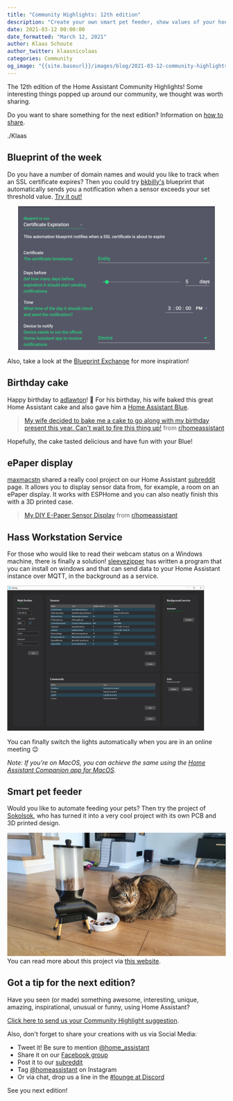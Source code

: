 ```yaml
---
title: "Community Highlights: 12th edition"
description: "Create your own smart pet feeder, show values of your house on an ePaper display and a delicious Home Assistant cake."
date: 2021-03-12 00:00:00
date_formatted: "March 12, 2021"
author: Klaas Schoute
author_twitter: klaasnicolaas
categories: Community
og_image: "{{site.baseurl}}/images/blog/2021-03-12-community-highlights/social.png"
---
```


The 12th edition of the Home Assistant Community Highlights! Some interesting
things popped up around our community, we thought was worth sharing.

Do you want to share something for the next edition?
Information on [how to share](#got-a-tip-for-the-next-edition).

./Klaas

## Blueprint of the week

Do you have a number of domain names and would you like to track when an SSL
certificate expires? Then you could try [bkbilly's](https://community.home-assistant.io/u/bkbilly)
blueprint that automatically sends you a notification when a sensor exceeds your set threshold value.
[Try it out!](https://community.home-assistant.io/t/certificate-expiration/280125)

<div style="margin:0 auto; text-align:center">
    <a href="https://community.home-assistant.io/t/certificate-expiration/280125" target="_blank">
        <img
            src='/images/blog/2021-03-12-community-highlights/blueprint.png'
            alt="How this blueprint works"
            style='border: 0;box-shadow: none;width:90%;'
        />
    </a>
</div>

Also, take a look at the [Blueprint Exchange][blueprints] for more inspiration!

## Birthday cake

Happy birthday to [adlawton](https://www.reddit.com/user/adlawton/)! 🥳 For his birthday,
his wife baked this great Home Assistant cake and also gave him a [Home Assistant Blue](/blue).

<blockquote class="reddit-card" data-card-created="1615556016"><a href="https://www.reddit.com/r/homeassistant/comments/lz5s6s/my_wife_decided_to_bake_me_a_cake_to_go_along/">My wife decided to bake me a cake to go along with my birthday present this year. Can't wait to fire this thing up!</a> from <a href="http://www.reddit.com/r/homeassistant">r/homeassistant</a></blockquote>
<script async src="{{site.baseurl}}//embed.redditmedia.com/widgets/platform.js" charset="UTF-8"></script>

Hopefully, the cake tasted delicious and have fun with your Blue!

## ePaper display

[maxmacstn](https://github.com/maxmacstn) shared a really cool project on our
Home Assistant [subreddit][reddit] page. It allows you to display sensor data from,
for example, a room on an ePaper display. It works with ESPHome and you can also neatly
finish this with a 3D printed case.

<object type="image/svg+xml" data="https://gh-card.dev/repos/maxmacstn/HA-ePaper-Display.svg?link_target=_blank"></object>

<blockquote class="reddit-card" data-card-created="1615556565"><a href="https://www.reddit.com/r/homeassistant/comments/lwp709/my_diy_epaper_sensor_display/">My DIY E-Paper Sensor Display</a> from <a href="http://www.reddit.com/r/homeassistant">r/homeassistant</a></blockquote>
<script async src="{{site.baseurl}}//embed.redditmedia.com/widgets/platform.js" charset="UTF-8"></script>

## Hass Workstation Service

For those who would like to read their webcam status on a Windows machine, there is
finally a solution! [sleevezipper](https://github.com/sleevezipper) has written a program
that you can install on windows and that can send data to your Home Assistant instance over
MQTT, in the background as a service.

<object type="image/svg+xml" data="https://gh-card.dev/repos/sleevezipper/hass-workstation-service.svg?link_target=_blank"></object>

<a href="https://github.com/sleevezipper" target="_blank">
    <img
        src='/images/blog/2021-03-12-community-highlights/workstation.png'
        alt="UI of the workstation service program on Windows"
        style='border: 0;box-shadow: none;width:90%;'
    />
</a>

You can finally switch the lights automatically when you are in an online meeting 😉

_Note: If you’re on MacOS, you can achieve the same using the [Home Assistant Companion app for MacOS][companion]._

## Smart pet feeder

Would you like to automate feeding your pets? Then try the project of
[Sokolsok](https://www.reddit.com/user/Sokolsok/), who has turned it into a very cool
project with its own PCB and 3D printed design.

<p class='img'>
  <a href="https://smartsolutions4home.com/ss4h-pf-pet-feeder/" target="_blank">
    <img
      src='/images/blog/2021-03-12-community-highlights/feeder.jpg'
      alt="How the smart pet feeder looks like"
      style='border: 0;box-shadow: none;'
      />
  </a>
  You can read more about this project via <a target="_blank" href="https://smartsolutions4home.com/ss4h-pf-pet-feeder/">this website</a>.
</p>

## Got a tip for the next edition?

Have you seen (or made) something awesome, interesting, unique, amazing,
inspirational, unusual or funny, using Home Assistant?

[Click here to send us your Community Highlight suggestion](/suggest-community-highlight).

Also, don't forget to share your creations with us via Social Media:

- Tweet it! Be sure to mention [@home_assistant][twitter]
- Share it on our [Facebook group][facebook-group]
- Post it to our [subreddit][reddit]
- Tag [@homeassistant][instagram] on Instagram
- Or via chat, drop us a line in the [#lounge at Discord][chat]

See you next edition!

[chat]: https://www.home-assistant.io/join-chat
[facebook-group]: https://www.facebook.com/groups/HomeAssistant/
[instagram]: https://www.instagram.com/homeassistant/
[reddit]: https://www.reddit.com/r/homeassistant
[twitter]: https://www.twitter.com/home_assistant
[blueprints]: https://community.home-assistant.io/c/blueprints-exchange
[companion]: https://companion.home-assistant.io